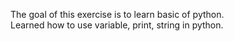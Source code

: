 The goal of this exercise is to learn basic of python.  
Learned how to use variable, print, string in python.  
